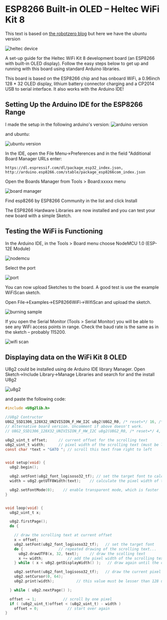 # ESP8266 Built-in OLED – Heltec WiFi Kit 8

This text is based on [the robotzero blog](https://robotzero.one/heltec-wifi-kit-8/) but here we have the ubuntu version

![heltec device](https://github.com/pastaCLS/heltec/blob/master/images/heltec-device.jpg?raw=true)

A  set-up guide for the Heltec WiFi Kit 8 development board (an ESP8266 with built-in OLED display).
Follow the easy steps below to get up and running with this board using standard Arduino libraries.

This board is based on the ESP8266 chip and has onboard WiFi,  a 0.96inch 128 * 32 OLED display, lithium battery connector charging and a CP2014 USB to serial interface. It also works with the Arduino IDE!

## Setting Up the Arduino IDE for the ESP8266 Range

I made the setup in the following arduino's version:
![arduino version](https://github.com/pastaCLS/heltec/blob/master/images/version-arduino.jpg?raw=true)

and ubuntu:

![ubuntu version](https://github.com/pastaCLS/heltec/blob/master/images/version-ubuntu.jpg?raw=true)

In the IDE, open the File Menu->Preferences and in the field "Additional Board Manager URLs enter:

```
https://dl.espressif.com/dl/package_esp32_index.json, http://arduino.esp8266.com/stable/package_esp8266com_index.json
```
Open the Boards Manager from Tools > Board:xxxxx menu

![board manager](https://github.com/pastaCLS/heltec/blob/master/images/board-manager.png?raw=true)

Find esp8266 by ESP8266 Community in the list and click Install

The ESP8266 Hardware Libraries are now installed and you can test your new board with a simple Sketch.

## Testing the WiFi is Functioning

In the Arduino IDE, in the Tools > Board menu choose NodeMCU 1.0 (ESP-12E Module)

![nodemcu](https://github.com/pastaCLS/heltec/blob/master/images/nodemcu.png?raw=true)

Select the port

![port](https://github.com/pastaCLS/heltec/blob/master/images/port.png?raw=true)

You can now upload Sketches to the board. A good test is use the example WiFiScan sketch.

Open File->Examples->ESP8266WiFi->WifiScan and upload the sketch.

![burning sample](https://github.com/pastaCLS/heltec/blob/master/images/burning-sample.png?raw=true)

If you open the Serial Monitor (Tools > Serial Monitor) you will be able to see any WiFi access points in range. Check the baud rate is the same as in the sketch – probably 115200.

![wifi scan](https://github.com/pastaCLS/heltec/blob/master/images/wifiscan.png?raw=true)

## Displaying data on the WiFi Kit 8 OLED
U8g2 could be installed using de Arduino IDE library Manager. Open Sketch->Include Library->Manage Libraries and search for and the install U8g2

![u8g2](https://github.com/pastaCLS/heltec/blob/master/images/u8g2.png?raw=true)

and paste the following code:

```c
#include <U8g2lib.h>

//U8g2 Contructor
U8G2_SSD1306_128X32_UNIVISION_F_HW_I2C u8g2(U8G2_R0, /* reset=*/ 16, /* clock=*/ 5, /* data=*/ 4);
// Alternative board version. Uncomment if above doesn't work.
// U8G2_SSD1306_128X32_UNIVISION_F_HW_I2C u8g2(U8G2_R0, /* reset=*/ 4, /* clock=*/ 14, /* data=*/ 2);

u8g2_uint_t offset;     // current offset for the scrolling text
u8g2_uint_t width;      // pixel width of the scrolling text (must be lesser than 128 unless U8G2_16BIT is defined
const char *text = "GATO "; // scroll this text from right to left


void setup(void) {
  u8g2.begin();

  u8g2.setFont(u8g2_font_logisoso32_tf); // set the target font to calculate the pixel width
  width = u8g2.getUTF8Width(text);    // calculate the pixel width of the text

  u8g2.setFontMode(0);    // enable transparent mode, which is faster
}


void loop(void) {
  u8g2_uint_t x;

  u8g2.firstPage();
  do {

    // draw the scrolling text at current offset
    x = offset;
    u8g2.setFont(u8g2_font_logisoso32_tf);   // set the target font
    do {                // repeated drawing of the scrolling text...
      u8g2.drawUTF8(x, 32, text);     // draw the scolling text
      x += width;           // add the pixel width of the scrolling text
    } while ( x < u8g2.getDisplayWidth() );   // draw again until the complete display is filled

    u8g2.setFont(u8g2_font_logisoso32_tf);   // draw the current pixel width
    u8g2.setCursor(0, 64);
    u8g2.print(width);          // this value must be lesser than 128 unless U8G2_16BIT is set

  } while ( u8g2.nextPage() );

  offset -= 1;            // scroll by one pixel
  if ( (u8g2_uint_t)offset < (u8g2_uint_t) - width )
    offset = 0;             // start over again
}

```
